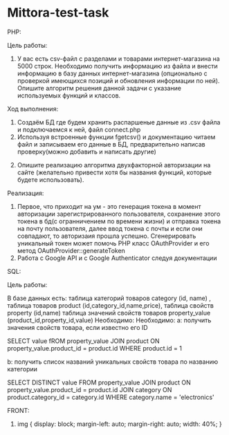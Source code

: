# Mittora-test-task

PHP:

Цель работы:

1) У вас есть csv-файл с разделами и товарами интернет-магазина на 5000 строк.
Необходимо получить информацию из файла и внести информацию в базу данных
интернет-магазина (опционально с проверкой имеющихся позиций и обновления
информации по ней).
Опишите алгоритм решения данной задачи с указание используемых функций и классов.

Ход выполнения:
1. Создаём БД где будем хранить распаршеные данные из .csv файла и подключаемся к ней, файл connect.php
2. Используя встроенные функции fgetcsv() и документацию читаем файл и записываем его данные в БД, предварительно написав проверку(можно добавить и написать другие)

2) Опишите реализацию алгоритма двухфакторной авторизации на сайте (желательно
привести хотя бы названия функций, которые будете использовать).

Реализация:
1. Первое, что приходит на ум - это генерация токена в момент авторизации зарегистрированного пользователя, сохранение этого токена в бд(с огранничением по времени жизни) и отправка токена
на почту пользователя, далее ввод токена с почты и если они совпадают, то авторизаия прошла успешно.
Сгенерировать уникальный токен может помочь PHP класс OAuthProvider и его метод OAuthProvider::generateToken
2. Работа с Google API и с Google Authenticator следуя документации

SQL:

Цель работы:

В базе данных есть:
таблица категорий товаров category (id, name) ,
таблица товаров product (id,category_id,name,price),
таблица свойств property (id,name)
таблица значений свойств товаров property_value (product_id,property_id,value)
Необходимо:
Необходимо:
a: получить значения свойств товара, если известно его ID

SELECT value
fROM property_value JOIN product
ON property_value.product_id = product.id
WHERE product.id = 1

b: получить список названий уникальных свойств товара по названию категории

SELECT DISTINCT value
 FROM property_value JOIN product
 ON property_value.product_id = product.id
 JOIN category
 ON product.category_id = category.id
 WHERE category.name = 'electronics'

FRONT:

1) img {
  display: block;
  margin-left: auto;
  margin-right: auto;
  width: 40%;
}
